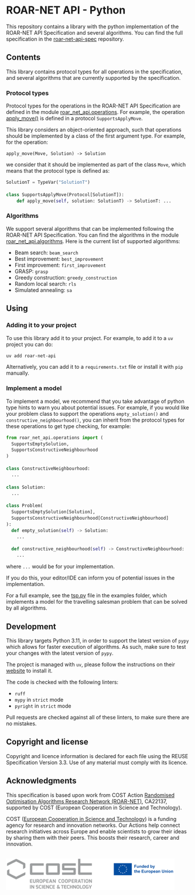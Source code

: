 <!--
SPDX-FileCopyrightText: © 2025 Authors of the roar-net-api-py project <https://github.com/roar-net/roar-net-api-py/blob/main/AUTHORS>

SPDX-License-Identifier: CC-BY-4.0
-->

# ROAR-NET API - Python

This repository contains a library with the python implementation of
the ROAR-NET API Specification and several algorithms. You can find
the full specification in the
[roar-net-api-spec](https://github.com/roar-net/roar-net-api-spec)
repository.

## Contents

This library contains protocol types for all operations in the
specification, and several algorithms that are currently supported by
the specification.

### Protocol types

Protocol types for the operations in the ROAR-NET API Specification
are defined in the module
[roar_net_api.operations](src/roar_net_api/operations).  For example,
the operation
[apply_move()](src/roar_net_api/operations/apply_move.py) is defined
in a protocol `SupportsApplyMove`.

This library considers an object-oriented approach, such that
operations should be implemented by a class of the first argument
type. For example, for the operation:

```text
apply_move(Move, Solution) -> Solution
```

we consider that it should be implemented as part of the class `Move`,
which means that the protocol type is defined as:

```python
SolutionT = TypeVar("SolutionT")

class SupportsApplyMove(Protocol[SolutionT]):
    def apply_move(self, solution: SolutionT) -> SolutionT: ...
```

### Algorithms

We support several algorithms that can be implemented following the
ROAR-NET API Specification. You can find the algorithms in the module
[roar_net_api.algorithms](src/roar_net_api/algorithms). Here is the
current list of supported algorithms:

- Beam search: `beam_search`
- Best improvement: `best_improvement` 
- First improvement: `first_improvement`
- GRASP: `grasp`
- Greedy construction: `greedy_construction`
- Random local search: `rls`
- Simulated annealing: `sa`

## Using

### Adding it to your project

To use this library add it to your project. For example, to add it to
a `uv` project you can do:

```bash
uv add roar-net-api
```

Alternatively, you can add it to a `requirements.txt` file or install
it with `pip` manually.

### Implement a model

To implement a model, we recommend that you take advantage of python
type hints to warn you about potential issues. For example, if you
would like your problem class to support the operations `empty_solution()` and
`constructive_neighbourhood()`, you can inherit from the
protocol types for these operations to get type checking, for example:

```python
from roar_net_api.operations import (
  SupportsEmptySolution,
  SupportsConstructiveNeighbourhood
)

class ConstructiveNeighbourhood:
  ...
   
class Solution:
  ...
   
class Problem(
  SupportsEmptySolution[Solution],
  SupportsConstructiveNeighbourhood[ConstructiveNeighbourhood]
):
  def empty_solution(self) -> Solution:
    ...
    
  def constructive_neighbourhood(self) -> ConstructiveNeighbourhood:
    ...
```

where `...` would be for your implementation.

If you do this, your editor/IDE can inform you of potential issues in
the implementation.

For a full example, see the
[tsp.py](https://github.com/roar-net/roar-net-api-py/blob/main/examples/tsp/tsp.py)
file in the examples folder, which implements a model for the
travelling salesman problem that can be solved by all algorithms.

## Development

This library targets Python 3.11, in order to support the latest
version of `pypy` which allows for faster execution of algorithms. As
such, make sure to test your changes with the latest version of
`pypy`.

The project is managed with `uv`, please follow the instructions on
their [website](https://docs.astral.sh/uv/) to install it.

The code is checked with the following linters:

- `ruff`
- `mypy` in `strict` mode
- `pyright` in `strict` mode

Pull requests are checked against all of these linters, to make sure
there are no mistakes.

## Copyright and license

Copyright and licence information is declared for each file using the
REUSE Specification Version 3.3. Use of any material must comply with
its licence.

## Acknowledgments

This specification is based upon work from COST Action [Randomised
Optimisation Algorithms Research Network
(ROAR-NET)](https://www.roar-net.eu/), CA22137, supported by COST
(European Cooperation in Science and Technology).

COST ([European Cooperation in Science and
Technology](https://www.cost.eu)) is a funding agency for research and
innovation networks. Our Actions help connect research initiatives
across Europe and enable scientists to grow their ideas by sharing
them with their peers. This boosts their research, career and
innovation.

<br/>
<img
  src="https://raw.githubusercontent.com/roar-net/.github/refs/heads/main/images/costeu.png"
  alt="COST and European Union Logos"
  width=460px
/>
